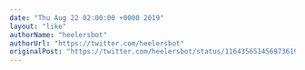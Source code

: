 ```yaml
---
date: "Thu Aug 22 02:00:00 +0000 2019"
layout: "like"
authorName: "heelersbot"
authorUrl: "https://twitter.com/heelersbot"
originalPost: "https://twitter.com/heelersbot/status/1164356514569736192"
---
```

